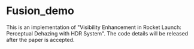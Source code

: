 # Fusion_demo
This is an implementation of "Visibility Enhancement in Rocket Launch: Perceptual Dehazing with HDR System". The code details will be released after the paper is accepted.
